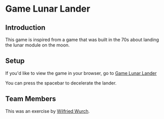 # Game Lunar Lander

## Introduction 

This game is inspired from a game that was built in the 70s about landing the lunar module on the moon.

## Setup

If you'd like to view the game in your browser, go to [Game Lunar Lander](https://wilfried68.github.io/game-lunar-lander/)

You can press the spacebar to decelerate the lander.

## Team Members

This was an exercise by [Wilfried Wurch](https://github.com/wilfried68/).
